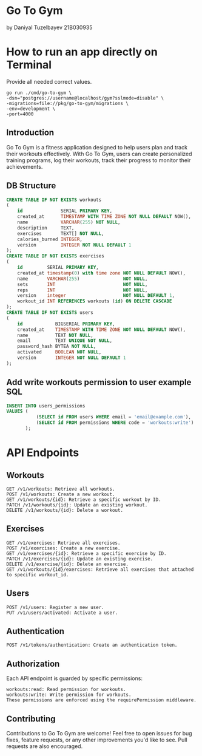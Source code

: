 # Go To Gym
by Daniyal Tuzelbayev 21B030935

# How to run an app directly on Terminal
Provide all needed correct values.
```
go run ./cmd/go-to-gym \
-dsn="postgres://username@localhost/gym?sslmode=disable" \
-migrations=file://pkg/go-to-gym/migrations \
-env=development \
-port=4000
```

## Introduction
Go To Gym is a fitness application designed to help users plan and track their workouts effectively. With Go To Gym, users can create personalized training programs, log their workouts, track their progress to monitor their achievements.

## DB Structure
``` sql
CREATE TABLE IF NOT EXISTS workouts
(
    id              SERIAL PRIMARY KEY,
    created_at      TIMESTAMP WITH TIME ZONE NOT NULL DEFAULT NOW(),
    name            VARCHAR(255) NOT NULL,
    description     TEXT,
    exercises       TEXT[] NOT NULL,
    calories_burned INTEGER,
    version         INTEGER NOT NULL DEFAULT 1
);
CREATE TABLE IF NOT EXISTS exercises
(
    id         SERIAL PRIMARY KEY,
    created_at timestamp(0) with time zone NOT NULL DEFAULT NOW(),
    name       VARCHAR(255)                NOT NULL,
    sets       INT                         NOT NULL,
    reps       INT                         NOT NULL,
    version    integer                     NOT NULL DEFAULT 1,
    workout_id INT REFERENCES workouts (id) ON DELETE CASCADE
);
CREATE TABLE IF NOT EXISTS users
(
    id            BIGSERIAL PRIMARY KEY,
    created_at    TIMESTAMP WITH TIME ZONE NOT NULL DEFAULT NOW(),
    name          TEXT NOT NULL,
    email         TEXT UNIQUE NOT NULL,
    password_hash BYTEA NOT NULL,
    activated     BOOLEAN NOT NULL,
    version       INTEGER NOT NULL DEFAULT 1
);
```

## Add write workouts permission to user example SQL
``` sql
INSERT INTO users_permissions
VALUES (
           (SELECT id FROM users WHERE email = 'email@example.com'),
           (SELECT id FROM permissions WHERE code = 'workouts:write')
       );

```

# API Endpoints
## Workouts
```
GET /v1/workouts: Retrieve all workouts.
POST /v1/workouts: Create a new workout.
GET /v1/workouts/{id}: Retrieve a specific workout by ID.
PATCH /v1/workouts/{id}: Update an existing workout.
DELETE /v1/workouts/{id}: Delete a workout.
```
## Exercises
```
GET /v1/exercises: Retrieve all exercises.
POST /v1/exercises: Create a new exercise.
GET /v1/exercises/{id}: Retrieve a specific exercise by ID.
PATCH /v1/exercises/{id}: Update an existing exercise.
DELETE /v1/exercise/{id}: Delete an exercise.
GET /v1/workouts/{id}/exercises: Retrieve all exercises that attached to specific workout_id.
```
## Users
```
POST /v1/users: Register a new user.
PUT /v1/users/activated: Activate a user.
```
## Authentication
```
POST /v1/tokens/authentication: Create an authentication token.
```
## Authorization
Each API endpoint is guarded by specific permissions:
```
workouts:read: Read permission for workouts.
workouts:write: Write permission for workouts.
These permissions are enforced using the requirePermission middleware.
```

## Contributing
Contributions to Go To Gym are welcome! Feel free to open issues for bug fixes, feature requests, or any other improvements you'd like to see. Pull requests are also encouraged.




